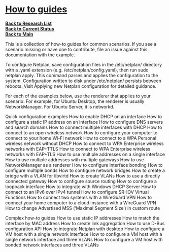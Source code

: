 # **[How to guides](https://netplan.readthedocs.io/en/stable/howto/)**

**[Back to Research List](../../../../../../research_list.md)**\
**[Back to Current Status](../../../../../../../development/status/weekly/current_status.md)**\
**[Back to Main](../../../../../../../README.md)**

This is a collection of how-to guides for common scenarios. If you see a scenario missing or have one to contribute, file an issue against this documentation with the example.

To configure Netplan, save configuration files in the /etc/netplan/ directory with a .yaml extension (e.g. /etc/netplan/config.yaml), then run sudo netplan apply. This command parses and applies the configuration to the system. Configuration written to disk under /etc/netplan/ persists between reboots. Visit Applying new Netplan configuration for detailed guidance.

For each of the examples below, use the renderer that applies to your scenario. For example, for Ubuntu Desktop, the renderer is usually NetworkManager. For Ubuntu Server, it is networkd.

Quick configuration examples
How to enable DHCP on an interface
How to configure a static IP address on an interface
How to configure DNS servers and search domains
How to connect multiple interfaces with DHCP
How to connect to an open wireless network
How to configure your computer to connect to your home Wi-Fi network
How to connect to a WPA Personal wireless network without DHCP
How to connect to WPA Enterprise wireless networks with EAP+TTLS
How to connect to WPA Enterprise wireless networks with EAP+TLS
How to use multiple addresses on a single interface
How to use multiple addresses with multiple gateways
How to use NetworkManager as a renderer
How to configure interface bonding
How to configure multiple bonds
How to configure network bridges
How to create a bridge with a VLAN for libvirtd
How to create VLANs
How to use a directly connected gateway
How to configure source routing
How to configure a loopback interface
How to integrate with Windows DHCP Server
How to connect to an IPv6 over IPv4 tunnel
How to configure SR-IOV Virtual Functions
How to connect two systems with a WireGuard VPN
How to connect your home computer to a cloud instance with a WireGuard VPN
How to change Advertised MSS (‘Maximal Segment Size’) in custom route

Complex how-to guides
How to use static IP addresses
How to match the interface by MAC address
How to create link aggregation
How to use D-Bus configuration API
How to integrate Netplan with desktop
How to configure a VM host with a single network interface
How to configure a VM host with a single network interface and three VLANs
How to configure a VM host with bonded network interfaces and three VLANs
